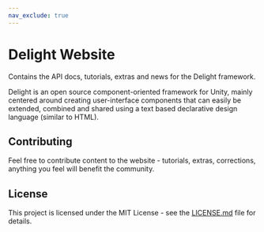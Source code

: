 ```yaml
---
nav_exclude: true
---
```


# Delight Website

Contains the API docs, tutorials, extras and news for the Delight framework. 

Delight is an open source component-oriented framework for Unity, mainly centered around creating user-interface components that can easily be extended, combined and shared using a text based declarative design language (similar to HTML). 

## Contributing

Feel free to contribute content to the website - tutorials, extras, corrections, anything you feel will benefit the community.

## License

This project is licensed under the MIT License - see the [LICENSE.md](LICENSE.md) file for details. 
